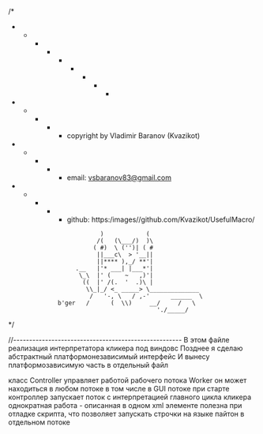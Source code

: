 /*
+ - - - + - + - -
+ - + - + copyright by Vladimir Baranov (Kvazikot)  <br>
+ - + - + email: vsbaranov83@gmail.com  <br>
+ - + - + github: https:/images//github.com/Kvazikot/UsefulMacro/  <br>
```
                          )            (
                         /(   (\___/)  )\
                        ( #)  \ ('')| ( #
                         ||___c\  > '__||
                         ||**** ),_/ **'|
                   .__   |'* ___| |___*'|
                    \_\  |' (    ~   ,)'|
                     ((  |' /(.  '  .)\ |
                      \\_|_/ <_ _____> \______________
                       /   '-, \   / ,-'      ______  \
              b'ger   /      (  \\)     __/     /   \
                                          './_____/
```
*/

//-----------------------------------------------------
В этом файле реализация интерпретатора кликера под виндовс
Позднее я сделаю абстрактный платформонезависимый интерфейс
И вынесу платформозависимую часть в отдельный файл

класс Controller управляет работой рабочего потока Worker
он может находиться в любом потоке в том числе в GUI потоке
при старте контроллер запускает поток
с интерпретацией главного цикла кликера
однократная работа - описанная в одном xml элементе
полезна при отладке скрипта, что позволяет запускать строчки на языке пайтон в отдельном потоке

